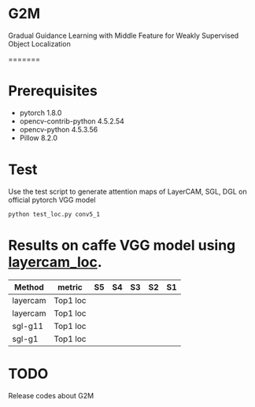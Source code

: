 # G2M
Gradual Guidance Learning with Middle Feature for Weakly Supervised Object Localization

=======

# Prerequisites 
- pytorch                   1.8.0
- opencv-contrib-python     4.5.2.54 
- opencv-python             4.5.3.56 
- Pillow                    8.2.0

# Test
Use the test script to generate attention maps of LayerCAM, SGL, DGL on official pytorch VGG model

```
python test_loc.py conv5_1
```
# Results on caffe VGG model using [layercam_loc](https://github.com/PengtaoJiang/layercam_loc).
| Method   | metric   | S5   | S4   | S3   | S2   | S1   |
| -------- | -------- | ---- | ---- | ---- | ---- | ---- |
| layercam | Top1 loc |      |      |      |      |      |
| layercam | Top1 loc |      |      |      |      |      |
| sgl-g11  | Top1 loc |      |      |      |      |      |
| sgl-g1   | Top1 loc |      |      |      |      |      |




# TODO

Release codes about G2M

